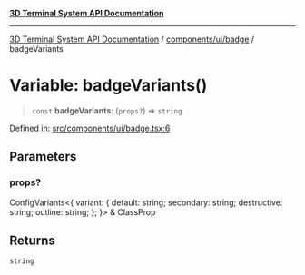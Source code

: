 [**3D Terminal System API Documentation**](../../../../README.md)

***

[3D Terminal System API Documentation](../../../../README.md) / [components/ui/badge](../README.md) / badgeVariants

# Variable: badgeVariants()

> `const` **badgeVariants**: (`props?`) => `string`

Defined in: [src/components/ui/badge.tsx:6](https://github.com/Dicommunitas/ThreeJS_Terminal_3D/blob/7fd8b10cda6dfa2ead7725805530e34c65402bbf/src/components/ui/badge.tsx#L6)

## Parameters

### props?

ConfigVariants\<\{ variant: \{ default: string; secondary: string; destructive: string; outline: string; \}; \}\> & ClassProp

## Returns

`string`
